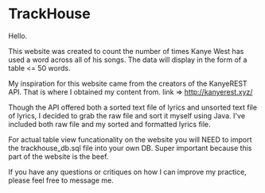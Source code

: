 # TrackHouse
Hello.

This website was created to count the number of times Kanye West has used a word across all of his songs. The data will display in the form of a table <= 50 words.

My inspiration for this website came from the creators of the KanyeREST API. That is where I obtained my content from.
link => http://kanyerest.xyz/ 

Though the API offered both a sorted text file of lyrics and unsorted text file of lyrics, I decided to grab the raw file and sort it myself using Java. I've included both raw file and my sorted and formatted lyrics file.

For actual table view funcationality on the website you will NEED to import the trackhouse_db.sql file into your own DB. Super important because this part of the website is the beef.

If you have any questions or critiques on how I can improve my practice, please feel free to message me. 


